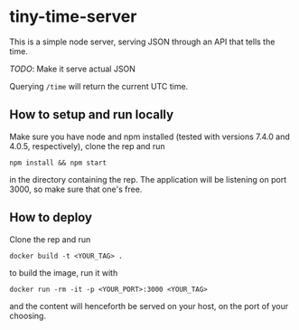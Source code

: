 # tiny-time-server

This is a simple node server, serving JSON through an API that tells the time.

*TODO*: Make it serve actual JSON

Querying `/time` will return the current UTC time.

## How to setup and run locally

Make sure you have node and npm installed (tested with versions 7.4.0 and 4.0.5, respectively), clone the rep and run

```
npm install && npm start
```

in the directory containing the rep. The application will be listening on port 3000, so make sure that one's free.

## How to deploy

Clone the rep and run

```
docker build -t <YOUR_TAG> .
```

to build the image, run it with

```
docker run -rm -it -p <YOUR_PORT>:3000 <YOUR_TAG>
```

and the content will henceforth be served on your host, on the port of your choosing.
